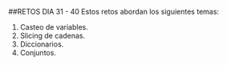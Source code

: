 ##RETOS DIA 31 - 40
Estos retos abordan los siguientes temas:

1. Casteo de variables.
2. Slicing de cadenas.
3. Diccionarios.
4. Conjuntos.
